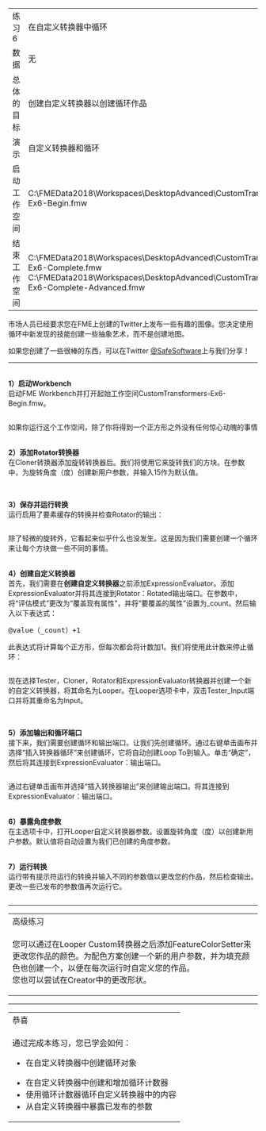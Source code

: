   <div id="readme" class="readme blob instapaper_body">
    <article class="markdown-body entry-content" itemprop="text">
<table>
<tbody><tr>
<td>
<i></i><font style="vertical-align: inherit;"><font style="vertical-align: inherit;">
练习6
</font></font></td>
<td><font style="vertical-align: inherit;"><font style="vertical-align: inherit;">
在自定义转换器中循环
</font></font></td>
</tr>
<tr>
<td><font style="vertical-align: inherit;"><font style="vertical-align: inherit;">数据</font></font></td>
<td><font style="vertical-align: inherit;"><font style="vertical-align: inherit;">无</font></font></td>
</tr>
<tr>
<td><font style="vertical-align: inherit;"><font style="vertical-align: inherit;">总体的目标</font></font></td>
<td><font style="vertical-align: inherit;"><font style="vertical-align: inherit;">创建自定义转换器以创建循环作品</font></font></td>
</tr>
<tr>
<td><font style="vertical-align: inherit;"><font style="vertical-align: inherit;">演示</font></font></td>
<td><font style="vertical-align: inherit;"><font style="vertical-align: inherit;">自定义转换器和循环</font></font></td>
</tr>
<tr>
<td><font style="vertical-align: inherit;"><font style="vertical-align: inherit;">启动工作空间</font></font></td>
<td><font style="vertical-align: inherit;"><font style="vertical-align: inherit;">C:\FMEData2018\Workspaces\DesktopAdvanced\CustomTransformers-Ex6-Begin.fmw
</font></font></td>
</tr>
<tr>
<td><font style="vertical-align: inherit;"><font style="vertical-align: inherit;">结束工作空间</font></font></td>
<td><font style="vertical-align: inherit;"><font style="vertical-align: inherit;">C:\FMEData2018\Workspaces\DesktopAdvanced\CustomTransformers-Ex6-Complete.fmw
</font></font><br><font style="vertical-align: inherit;"><font style="vertical-align: inherit;">
C:\FMEData2018\Workspaces\DesktopAdvanced\CustomTransformers-Ex6-Complete-Advanced.fmw
</font></font></td>
</tr>
</tbody></table>
<p><font style="vertical-align: inherit;"><font style="vertical-align: inherit;">市场人员已经要求您在FME上创建的Twitter上发布一些有趣的图像。</font><font style="vertical-align: inherit;">您决定使用循环中新发现的技能创建一些抽象艺术，而不是创建地图。</font></font></p>
<p><font style="vertical-align: inherit;"><font style="vertical-align: inherit;">如果您创建了一些很棒的东西，可以在Twitter </font></font><a href="https://twitter.com/safesoftware?lang=en" rel="nofollow"><font style="vertical-align: inherit;"><font style="vertical-align: inherit;">@SafeSoftware</font></font></a><font style="vertical-align: inherit;"><font style="vertical-align: inherit;">上与我们分享</font><font style="vertical-align: inherit;">！</font></font></p>
<hr>
<p><br><strong><font style="vertical-align: inherit;"><font style="vertical-align: inherit;">1）启动Workbench</font></font></strong>
<br><font style="vertical-align: inherit;"><font style="vertical-align: inherit;">启动FME Workbench并打开起始工作空间CustomTransformers-Ex6-Begin.fmw。</font></font></p>
<p><a target="_blank" href="https://github.com/safesoftware/FMETraining/blob/Desktop-Advanced-2018/DesktopAdvanced5CustomTransformers/Images/Img5.243.Ex6.InitialWorkspace.png"><img src="./Images/Img5.243.Ex6.InitialWorkspace.png" alt="" style="max-width:100%;"></a></p>
<p><font style="vertical-align: inherit;"><font style="vertical-align: inherit;">如果你运行这个工作空间，除了你将得到一个正方形之外没有任何惊心动魄的事情</font></font></p>
<p><br><strong><font style="vertical-align: inherit;"><font style="vertical-align: inherit;">2）添加Rotator转换器</font></font></strong>
<br><font style="vertical-align: inherit;"><font style="vertical-align: inherit;">在Cloner转换器添加旋转转换器后。</font><font style="vertical-align: inherit;">我们将使用它来旋转我们的方块。</font><font style="vertical-align: inherit;">在参数中，为旋转角度（度）创建新用户参数，并输入15作为默认值。</font></font></p>
<p><a target="_blank" href="https://github.com/safesoftware/FMETraining/blob/Desktop-Advanced-2018/DesktopAdvanced5CustomTransformers/Images/Img5.244.Ex6.RotatorPublishedParam.png"><img src="./Images/Img5.244.Ex6.RotatorPublishedParam.png" alt="" style="max-width:100%;"></a></p>
<p><br><strong><font style="vertical-align: inherit;"><font style="vertical-align: inherit;">3）保存并运行转换</font></font></strong>
<br><font style="vertical-align: inherit;"><font style="vertical-align: inherit;">运行启用了要素缓存的转换并检查Rotator的输出：</font></font></p>
<p><a target="_blank" href="https://github.com/safesoftware/FMETraining/blob/Desktop-Advanced-2018/DesktopAdvanced5CustomTransformers/Images/Img5.245.Ex6.RotatorOutput.png"><img src="./Images/Img5.245.Ex6.RotatorOutput.png" alt="" style="max-width:100%;"></a></p>
<p><font style="vertical-align: inherit;"><font style="vertical-align: inherit;">除了轻微的旋转外，它看起来似乎什么也没发生。</font><font style="vertical-align: inherit;">这是因为我们需要创建一个循环来让每个方块做一些不同的事情。</font></font></p>
<p><br><strong><font style="vertical-align: inherit;"><font style="vertical-align: inherit;">4）创建自定义转换器</font></font></strong>
<br><font style="vertical-align: inherit;"><font style="vertical-align: inherit;">首先，我们需要在</font><strong><font style="vertical-align: inherit;">创建自定义转换器</font></strong><font style="vertical-align: inherit;">之前添加ExpressionEvaluator。</font><font style="vertical-align: inherit;">添加ExpressionEvaluator并将其连接到Rotator：Rotated输出端口。</font><font style="vertical-align: inherit;">在参数中，将“评估模式”更改为“覆盖现有属性”，并将“要覆盖的属性”设置为_count。</font><font style="vertical-align: inherit;">然后输入以下表达式：</font></font></p>
<pre><font style="vertical-align: inherit;"><font style="vertical-align: inherit;">@value（_count）+1
</font></font></pre>
<p><font style="vertical-align: inherit;"><font style="vertical-align: inherit;">此表达式将计算每个正方形，但每次都会将计数加1。</font><font style="vertical-align: inherit;">我们将使用此计数来停止循环：</font></font></p>
<p><a target="_blank" href="https://github.com/safesoftware/FMETraining/blob/Desktop-Advanced-2018/DesktopAdvanced5CustomTransformers/Images/Img5.246.Ex6.ExpressionEvaluator.png"><img src="./Images/Img5.246.Ex6.ExpressionEvaluator.png" alt="" style="max-width:100%;"></a></p>
<p><font style="vertical-align: inherit;"><font style="vertical-align: inherit;">现在选择Tester，Cloner，Rotator和ExpressionEvaluator转换器并创建一个新的自定义转换器，将其命名为Looper。</font><font style="vertical-align: inherit;">在Looper选项卡中，双击Tester_Input端口并将其重命名为Input。</font></font></p>
<p><a target="_blank" href="https://github.com/safesoftware/FMETraining/blob/Desktop-Advanced-2018/DesktopAdvanced5CustomTransformers/Images/Img5.247.Ex6.CreateCustomTransformer.png"><img src="./Images/Img5.247.Ex6.CreateCustomTransformer.png" alt="" style="max-width:100%;"></a></p>
<p><br><strong><font style="vertical-align: inherit;"><font style="vertical-align: inherit;">5）添加输出和循环端口</font></font></strong>
<br><font style="vertical-align: inherit;"><font style="vertical-align: inherit;">接下来，我们需要创建循环和输出端口。</font><font style="vertical-align: inherit;">让我们先创建循环。</font><font style="vertical-align: inherit;">通过右键单击画布并选择“插入转换器循环”来创建循环，它将自动创建Loop To到输入。</font><font style="vertical-align: inherit;">单击“确定”，然后将其连接到ExpressionEvaluator：输出端口。</font></font></p>
<p><a target="_blank" href="https://github.com/safesoftware/FMETraining/blob/Desktop-Advanced-2018/DesktopAdvanced5CustomTransformers/Images/Img5.248.Ex6.LoopToRotator.png"><img src="./Images/Img5.248.Ex6.LoopToRotator.png" alt="" style="max-width:100%;"></a></p>
<p><font style="vertical-align: inherit;"><font style="vertical-align: inherit;">通过右键单击画布并选择“插入转换器输出”来创建输出端口。</font><font style="vertical-align: inherit;">将其连接到ExpressionEvaluator：输出端口。</font></font></p>
<p><br><strong><font style="vertical-align: inherit;"><font style="vertical-align: inherit;">6）暴露角度参数</font></font></strong>
<br><font style="vertical-align: inherit;"><font style="vertical-align: inherit;">在主选项卡中，打开Looper自定义转换器参数。</font><font style="vertical-align: inherit;">设置旋转角度（度）以创建新用户参数。</font><font style="vertical-align: inherit;">默认值将自动设置为我们已创建的角度参数。</font></font></p>
<p><br><strong><font style="vertical-align: inherit;"><font style="vertical-align: inherit;">7）运行转换</font></font></strong>
<br><font style="vertical-align: inherit;"><font style="vertical-align: inherit;">运行带有提示符运行的转换并输入不同的参数值以更改您的作品，然后检查输出。</font><font style="vertical-align: inherit;">更改一些已发布的参数值再次运行它。</font></font></p>
<p><a target="_blank" href="https://github.com/safesoftware/FMETraining/blob/Desktop-Advanced-2018/DesktopAdvanced5CustomTransformers/Images/Img5.249.Ex6.FinalOutput.png"><img src="./Images/Img5.249.Ex6.FinalOutput.png" alt="" style="max-width:100%;"></a></p>
<hr>

<table>
<tbody><tr>
<td>
<i></i><font style="vertical-align: inherit;"><font style="vertical-align: inherit;">
高级练习
</font></font></td>
</tr>
<tr>
<td><font style="vertical-align: inherit;"><font style="vertical-align: inherit;">

您可以通过在Looper Custom转换器之后添加FeatureColorSetter来更改您作品的颜色。</font><font style="vertical-align: inherit;">为配色方案创建一个新的用户参数，并为填充颜色也创建一个，以便在每次运行时自定义您的作品。 
</font></font><br><font style="vertical-align: inherit;"><font style="vertical-align: inherit;">您也可以尝试在Creator中的更改形状。 

</font></font></td>
</tr>
</tbody></table>
<hr>
 
<table>
<tbody><tr>
<td>
<i></i><font style="vertical-align: inherit;"><font style="vertical-align: inherit;">
恭喜
</font></font></td>
</tr>
<tr>
<td><font style="vertical-align: inherit;"><font style="vertical-align: inherit;">

通过完成本练习，您已学会如何：
</font></font><ul><li><font style="vertical-align: inherit;"><font style="vertical-align: inherit;">在自定义转换器中创建循环对象</font></font></li>
<li><font style="vertical-align: inherit;"><font style="vertical-align: inherit;">在自定义转换器中创建和增加循环计数器</font></font></li>
<li><font style="vertical-align: inherit;"><font style="vertical-align: inherit;">使用循环计数器循环自定义转换器中的内容</font></font></li>
<li><font style="vertical-align: inherit;"><font style="vertical-align: inherit;">从自定义转换器中暴露已发布的参数</font></font></li>

</ul></td>
</tr>
</tbody></table>
</article>
  </div>
